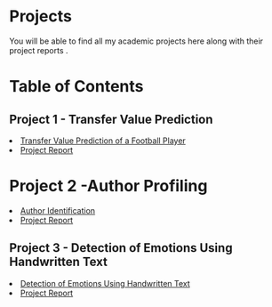 # Projects

You will be able to find all my academic projects here along with their project reports . 

# Table of Contents








## Project 1 - Transfer Value Prediction 
<li><a href="https://github.com/rindranil7/Projects/blob/Transfer-Value-of-Football-Players/PyXfrFeeNew.py" class="button">Transfer Value Prediction of a Football Player </a></li>
<li><a href="https://github.com/rindranil7/Projects/blob/Transfer-Value-of-Football-Players/Report%20on%20Transfer%20Value%20of%20Football%20Players.pdf" class="button">Project Report  </a></li>
</ul>


# Project 2 -Author Profiling 
<li><a href="https://github.com/rindranil7/Natural-Language-Processing/tree/Task-1" class="button">Author Identification  </a></li>
<li><a href="https://github.com/rindranil7/Projects/blob/Author-Profiling/TXT%20ANALYSIS%20(1)%20(1).pdf" class="button">Project Report  </a></li>  
</li>


## Project 3 - Detection of Emotions Using Handwritten Text 
<li><a href="https://github.com/rindranil7/Projects/blob/Transfer-of-Football/Sentiment%20Analysis.ipynb" class="button">Detection of Emotions Using Handwritten Text </a></li>
<li><a href="https://github.com/rindranil7/Projects/blob/Transfer-of-Football/Report%20on%20Sentiment%20Analysis.docx" class="button">Project Report  </a></li>
</ul>
